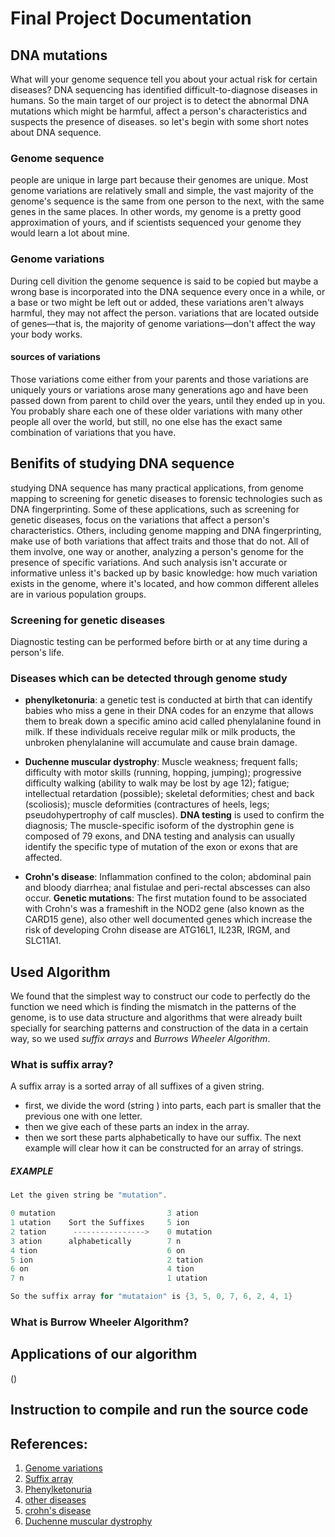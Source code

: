 # **Final Project Documentation**

## DNA mutations
What will your genome sequence tell you about your actual risk for certain diseases? DNA sequencing has identified difficult-to-diagnose diseases in humans. So the main target of our project is to detect the abnormal DNA mutations which might be harmful, affect a person's characteristics and suspects the presence of diseases. 
so let's begin with some short notes about DNA sequence.
### Genome sequence
people are unique in large part because their genomes are unique. Most genome variations are relatively small and simple, the vast majority of the genome's sequence is the same from one person to the next, with the same genes in the same places. In other words, my genome is a pretty good approximation of yours, and if scientists sequenced your genome they would learn a lot about mine.
### Genome variations
During cell divition the genome sequence is said to be copied but maybe a wrong base is incorporated into the DNA sequence every once in a while, or a base or two might be left out or added, these variations aren't always harmful, they may not affect the person. variations that are located outside of genes—that is, the majority of genome variations—don't affect the way your body works.
#### sources of variations
Those variations come either from your parents and those variations are uniquely yours or variations arose many generations ago and have been passed down from parent to child over the years, until they ended up in you. You probably share each one of these older variations with many other people all over the world, but still, no one else has the exact same combination of variations that you have.
## Benifits of studying DNA sequence
studying DNA sequence has many practical applications, from genome mapping to screening for genetic diseases to forensic technologies such as DNA fingerprinting. Some of these applications, such as screening for genetic diseases, focus on the variations that affect a person's characteristics. Others, including genome mapping and DNA fingerprinting, make use of both variations that affect traits and those that do not. All of them involve, one way or another, analyzing a person's genome for the presence of specific variations. And such analysis isn't accurate or informative unless it's backed up by basic knowledge: how much variation exists in the genome, where it's located, and how common different alleles are in various population groups.
### Screening for genetic diseases
Diagnostic testing can be performed before birth or at any time during a person's life. 
### Diseases which can be detected through genome study
- **phenylketonuria**: a genetic test is conducted at birth that can identify babies who miss a gene in their DNA codes for an enzyme that allows them to break down a specific amino acid called phenylalanine found in milk. If these individuals receive regular milk or milk products, the unbroken phenylalanine will accumulate and cause brain damage.

- **Duchenne muscular dystrophy**: Muscle weakness; frequent falls; difficulty with motor skills (running, hopping, jumping); progressive difficulty walking (ability to walk may be lost by age 12); fatigue; intellectual retardation (possible); skeletal deformities; chest and back (scoliosis); muscle deformities (contractures of heels, legs; pseudohypertrophy of calf muscles). **DNA testing** is used to confirm the diagnosis; The muscle-specific isoform of the dystrophin gene is composed of 79 exons, and DNA testing and analysis can usually identify the specific type of mutation of the exon or exons that are affected.

- **Crohn's disease**: Inflammation confined to the colon; abdominal pain and bloody diarrhea; anal fistulae and peri-rectal abscesses can also occur.
 **Genetic mutations**: The first mutation found to be associated with Crohn's was a frameshift in the NOD2 gene (also known as the CARD15 gene), also other well documented genes which increase the risk of developing Crohn disease are ATG16L1, IL23R, IRGM, and SLC11A1.




## Used Algorithm
We found that the simplest way to construct our code to perfectly do the function we need which is finding the mismatch in the patterns of the genome, is to use data structure and algorithms that were already built specially for searching patterns and construction of the data in a certain way, so we used *suffix arrays* and *Burrows Wheeler Algorithm*.
### What is suffix array?
A suffix array is a sorted array of all suffixes of a given string.
- first, we divide the word (string ) into parts, each part is smaller that the previous one with one letter.
- then we give each of these parts an index in the array.
- then we sort these parts alphabetically to have our suffix. The next example will clear how it can be constructed for an array of strings.
##### **EXAMPLE**
```c++
Let the given string be "mutation".

0 mutation                         3 ation
1 utation    Sort the Suffixes     5 ion
2 tation      ---------------->    0 mutation 
3 ation      alphabetically        7 n
4 tion                             6 on
5 ion                              2 tation
6 on                               4 tion
7 n                                1 utation

So the suffix array for "mutataion" is {3, 5, 0, 7, 6, 2, 4, 1}
```
### What is Burrow Wheeler Algorithm?

## Applications of our algorithm
()
## Instruction to compile and run the source code

## References:
1. [Genome variations](http://www.genomenewsnetwork.org/resources/whats_a_genome/Chp4_1.shtml)
2. [Suffix array](https://www.geeksforgeeks.org/suffix-array-set-1-introduction/)
3. [Phenylketonuria](https://science.howstuffworks.com/life/cellular-microscopic/dna8.htm)
4. [other diseases](https://en.wikipedia.org/wiki/Genetic_testing#Specific_diseases)
5. [crohn's disease](https://en.wikipedia.org/wiki/Crohn%27s_disease#Genetics)
6. [Duchenne muscular dystrophy](https://en.wikipedia.org/wiki/Duchenne_muscular_dystrophy#DNA_test)


